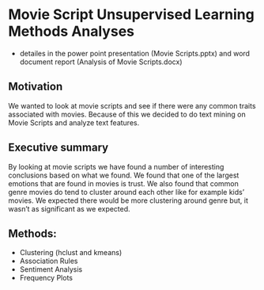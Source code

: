 # Movie Script Unsupervised Learning Methods Analyses

- detailes in the power point presentation (Movie Scripts.pptx) and word document report (Analysis of Movie Scripts.docx)

## Motivation
We wanted to look at movie scripts and see if there were any common traits associated with movies. Because of this we decided to do text mining on Movie Scripts and analyze text features. 

## Executive summary
By looking at movie scripts we have found a number of interesting conclusions based on what we found. We found that one of the largest emotions that are found in movies is trust. We also found that common genre movies do tend to cluster around each other like for example kids’ movies. We expected there would be more clustering around genre but, it wasn’t as significant as we expected. 

## Methods:
- Clustering (hclust and kmeans)
- Association Rules
- Sentiment Analysis 
- Frequency Plots

